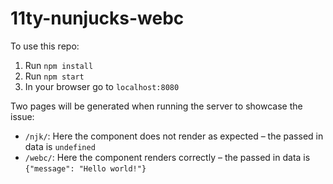 # 11ty-nunjucks-webc

To use this repo:

1. Run `npm install`
2. Run `npm start`
3. In your browser go to `localhost:8080`

Two pages will be generated when running the server to showcase the issue:
- `/njk/`: Here the component does not render as expected – the passed in data is `undefined`
- `/webc/`: Here the component renders correctly – the passed in data is `{"message": "Hello world!"}`
